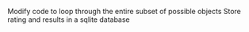 Modify code to loop through the entire subset of possible objects
Store rating and results in a sqlite database